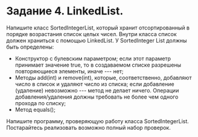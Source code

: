 # Задание 4. LinkedList.

Напишите класс SortedIntegerList, который хранит отсортированный в порядке возрастания список целых чисел. Внутри класса список должен храниться с помощью LinkedList. У SortedInteger List должны быть определены:

* Конструктор с булевским параметром; если этот параметр принимает значение true, то в  создаваемом списке разрешены повторяющиеся элементы, иначе --- нет;
* Методы add(int) и remove(int), которые, соответственно, добавляют число в список и удаляют число из списка; если добавление (удаление) невозможно --- метод не делает ничего. Операции добавления/удаления должны требовать не более чем одного прохода по списку;
* Метод equals();

Напишите программу, проверяющую работу класса SortedIntegerList. Постарайтесь реализовать возможно полный набор проверок.

